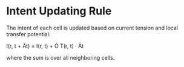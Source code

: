 # Intent Updating Rule

The intent of each cell is updated based on current tension and local
transfer potential:

I(r, t + Ät) = I(r, t) + Ó T(r, t) · Ät

where the sum is over all neighboring cells.